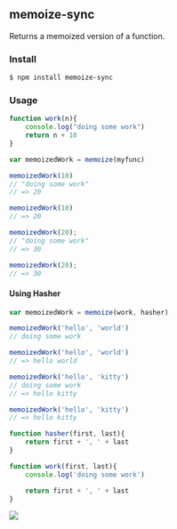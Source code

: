 ## memoize-sync

Returns a memoized version of a function.

### Install

```bash
$ npm install memoize-sync
```

### Usage

```js
function work(n){
    console.log("doing some work")
    return n + 10
}

var memoizedWork = memoize(myfunc)

memoizedWork(10)
// "doing some work"
// => 20

memoizedWork(10)
// => 20

memoizedWork(20);
// "doing some work"
// => 30

memoizedWork(20);
// => 30

```

#### Using Hasher

```js
var memoizedWork = memoize(work, hasher)

memoizedWork('hello', 'world')
// doing some work

memoizedWork('hello', 'world')
// => hello world

memoizedWork('hello', 'kitty')
// doing some work
// => hello kitty

memoizedWork('hello', 'kitty')
// => hello kitty

function hasher(first, last){
    return first + ', ' + last
}

function work(first, last){
    console.log('doing some work')

    return first + ', ' + last
}
```

![](http://distilleryimage2.s3.amazonaws.com/3e14d1ae8e4711e2af7822000a1fb04e_6.jpg)
